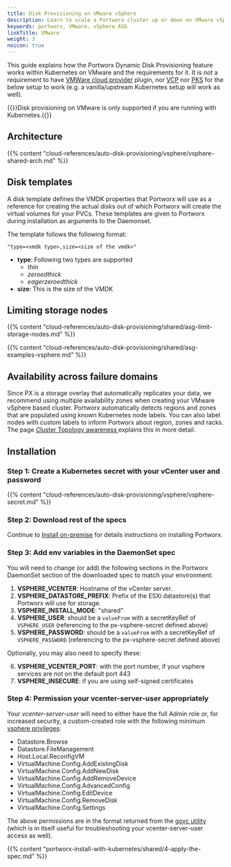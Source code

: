 ```yaml
---
title: Disk Provisioning on VMware vSphere
description: Learn to scale a Portworx cluster up or down on VMware vSphere with Auto Scaling.
keywords: portworx, VMware, vSphere ASG
linkTitle: VMware
weight: 3
noicon: true
---
```


This guide explains how the Portworx Dynamic Disk Provisioning feature works within Kubernetes on VMware and the requirements for it.
It is _not_ a requirement to have [VMWare cloud provider](https://github.com/kubernetes/cloud-provider-vsphere) plugin, nor [VCP](https://vmware.github.io/vsphere-storage-for-kubernetes/documentation/) nor [PKS](/portworx-install-with-kubernetes/on-premise/install-pks/install-pks-vsphere-shared/) for the below setup to work (e.g. a vanilla/upstream Kubernetes setup will work as well).

{{<info>}}Disk provisioning on VMware is only supported if you are running with Kubernetes.{{</info>}}

## Architecture

{{% content "cloud-references/auto-disk-provisioning/vsphere/vsphere-shared-arch.md" %}}

## Disk templates

A disk template defines the VMDK properties that Portworx will use as a reference for creating the actual disks out of which Portworx will create the virtual volumes for your PVCs. These templates are given to Portworx during installation as arguments to the Daemonset.

The template follows the following format:
```
"type=<vmdk type>,size=<size of the vmdk>"
```
* __type__: Following two types are supported
    * _thin_
    * _zeroedthick_
    * _eagerzeroedthick_
* __size__: This is the size of the VMDK

## Limiting storage nodes

{{% content "cloud-references/auto-disk-provisioning/shared/asg-limit-storage-nodes.md" %}}

{{% content "cloud-references/auto-disk-provisioning/shared/asg-examples-vsphere.md" %}}

## Availability across failure domains

Since PX is a storage overlay that automatically replicates your data, we recommend using multiple availability zones when creating your VMware vSphere based cluster. Portworx automatically detects regions and zones that are populated using known Kubernetes node labels. You can also label nodes with custom labels to inform Portworx about region, zones and racks. The page [Cluster Topology awareness
](/portworx-install-with-kubernetes/operate-and-maintain-on-kubernetes/cluster-topology/) explains this in more detail.

## Installation

### Step 1: Create a Kubernetes secret with your vCenter user and password

{{% content "cloud-references/auto-disk-provisioning/vsphere/vsphere-secret.md" %}}

### Step 2: Download rest of the specs

Continue to [Install on-premise](/portworx-install-with-kubernetes/on-premise/) for details instructions on installing Portworx.

### Step 3: Add env variables in the DaemonSet spec

You will need to change (or add) the following sections in the Portworx DaemonSet section of the downloaded spec to match your environment:

1. **VSPHERE_VCENTER**: Hostname of the vCenter server.
2. **VSPHERE_DATASTORE_PREFIX**: Prefix of the ESXi datastore(s) that Portworx will use for storage.
3. **VSPHERE_INSTALL_MODE**: "shared"
4. **VSPHERE_USER**: should be a `valueFrom` with a secretKeyRef of `VSPHERE_USER` (referencing to the px-vsphere-secret defined above)
5. **VSPHERE_PASSWORD**: should be a `valueFrom` with a secretKeyRef of `VSPHERE_PASSWORD` (referencing to the px-vsphere-secret defined above)

Optionally, you may also need to specify these:

6. **VSPHERE_VCENTER_PORT**: with the port number, if your vsphere services are not on the default port 443
7. **VSPHERE_INSECURE**: if you are using self-signed certificates

### Step 4: Permission your vcenter-server-user appropriately

Your _vcenter-server-user_ will need to either have the full Admin role or, for increased security, a custom-created role with the following minimum [vsphere privileges](https://docs.vmware.com/en/VMware-vSphere/6.7/com.vmware.vsphere.security.doc/GUID-FEAB5DF5-F7A2-412D-BF3D-7420A355AE8F.html):

  - Datastore.Browse
  - Datastore.FileManagement
  - Host.Local.ReconfigVM
  - VirtualMachine.Config.AddExistingDisk
  - VirtualMachine.Config.AddNewDisk
  - VirtualMachine.Config.AddRemoveDevice
  - VirtualMachine.Config.AdvancedConfig
  - VirtualMachine.Config.EditDevice
  - VirtualMachine.Config.RemoveDisk
  - VirtualMachine.Config.Settings

The above permissions are in the format returned from the [govc utility](https://github.com/collabnix/govc) (which is in itself useful for troubleshooting your vcenter-server-user access as well).

{{% content "portworx-install-with-kubernetes/shared/4-apply-the-spec.md" %}}
